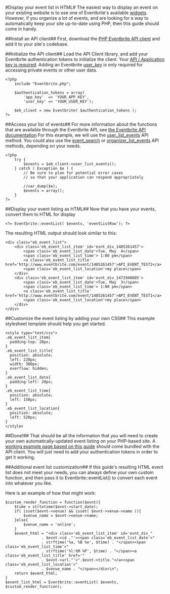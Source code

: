 #Display your event list in HTML#
The easiest way to display an event on your existing website is to use one of Eventbrite's available [widgets](http://www.eventbrite.com/t/promote-your-event-with-widgets).  However, if you organize a lot of events, and are looking for a way to automatically keep your site up-to-date using PHP, then this guide should come in handy.

##Install an API client##
First, download the [PHP Eventbrite API client](https://raw.github.com/ryanjarvinen/eventbrite.php/master/Eventbrite.php) and add it to your site's codebase.

##Initialize the API client##
Load the API Client library, and add your Eventbrite authentication tokens to initialize the client.
Your [API / Application key is required](http://www.eventbrite.com/api/key/).  Adding an Eventbrite [user_key]( http://www.eventbrite.com/userkeyapi) is only required for accessing private events or other user data.

    <?php
        include "Eventbrite.php"; 

        $authentication_tokens = array(
            'app_key'  => 'YOUR_APP_KEY',
            'user_key' => 'YOUR_USER_KEY');

        $eb_client = new Eventbrite( $authentication_tokens );
    ?>

##Access your list of events##
For more information about the functions that are available through the Eventbrite API, see [the Eventbrite API documentation](http://developer.eventbrite.com/doc/)
For this example, we will use the [user_list_events]( http://developer.eventbrite.com/doc/users/user_list_events/ ) API method.
You could also use the [event_search]( http://developer.eventbrite.com/doc/events/event_search/ ) or [organizer_list_events]( http://developer.eventbrite.com/doc/organizers/organizer_list_events/ ) API methods, depending on your needs.

    <?php 
        try {
            $events = $eb_client->user_list_events();
        } catch ( Exception $e ) {
            // Be sure to plan for potential error cases 
            // so that your application can respond appropriately

            //var_dump($e);
            $events = array();
        }
    ?>

##Display your event listing as HTML##
Now that you have your events, convert them to HTML for display

    <?= Eventbrite::eventList( $events, 'eventListRow'); ?>

The resulting HTML output should look similar to this:

    <div class="eb_event_list">
        <div class='eb_event_list_item' id='evnt_div_1485261457'>
            <span class='eb_event_list_date'>Tue, May  4</span>
            <span class='eb_event_list_time'> 1:00 pm</span>
            <a class='eb_event_list_title' href='http://www.eventbrite.com/event/1485261457'>API_EVENT_TEST2</a>
            <span class='eb_event_list_location'>my place</span>
        </div>
        <div class='eb_event_list_item' id='evnt_div_1472940605'>
            <span class='eb_event_list_date'>Tue, May  3</span>
            <span class='eb_event_list_time'> 1:00 pm</span>
            <a class='eb_event_list_title' href='http://www.eventbrite.com/event/1485261457'>API_EVENT_TEST1</a>
            <span class='eb_event_list_location'>my place</span>
        </div>
    </div>

##Customize the event listing by adding your own CSS##
This example stylesheet template should help you get started.

    <style type="text/css">
    .eb_event_list_item{
      padding-top: 20px;
    }
    .eb_event_list_title{
      position: absolute;
      left: 220px;
      width: 300px;
      overflow: hidden;
    }
    .eb_event_list_date{
      padding-left: 20px;
    }
    .eb_event_list_time{
      position: absolute;
      left: 150px;
    }
    .eb_event_list_location{
      position: absolute;
      left: 520px;
    }
    </style>

##Done!##
That should be all the information that you will need to create your own automatically-updated event listing on your PHP-based site.
A [working example page based on this guide](https://raw.github.com/ryanjarvinen/eventbrite.php/master/examples/event-list-example.php) should come bundled with the API client.  You will just need to add your authentication tokens in order to get it working.

##Additional event list customization##
If this guide's resulting HTML event list does not meet your needs, you can always define your own custom function, and then pass it to Eventbrite::eventList() to convert each event into whatever you like.  

Here is an example of how that might work:

    $custom_render_function = function($evnt){
        $time = strtotime($evnt->start_date);
        if( isset($evnt->venue) && isset( $evnt->venue->name )){ 
            $venue_name = $evnt->venue->name;
        }else{
            $venue_name = 'online';
        }   
        $event_html = "<div class='eb_event_list_item' id='evnt_div_"
                    . $evnt->id ."'><span class='eb_event_list_date'>"
                    . strftime('%a, %B %e', $time) . "</span><span class='eb_event_list_time'>" 
                    . strftime('%l:%M %P', $time) . "</span><a class='eb_event_list_title' href='"
                    . $evnt->url."'>".$evnt->title."</a><span class='eb_event_list_location'>"
                    . $venue_name . "</span></div>\n";
        return $event_html;
    }
    $event_list_html = Eventbrite::eventList( $events, $custom_render_function);
